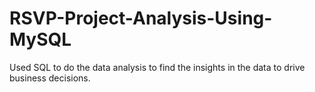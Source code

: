 # RSVP-Project-Analysis-Using-MySQL
Used SQL to do the data analysis to find the insights in the data to drive business decisions.

